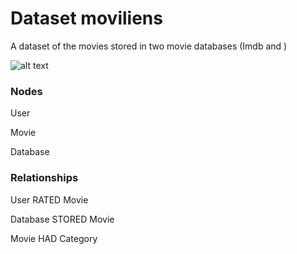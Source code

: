 # Dataset moviliens
A dataset of the movies stored in two movie databases (Imdb and )

![alt text](https://github.com/pilotlu/movielens/blob/master/docs/graph_design.jpg)

### Nodes
User

Movie

Database

### Relationships
User RATED Movie

Database STORED Movie

Movie HAD Category
